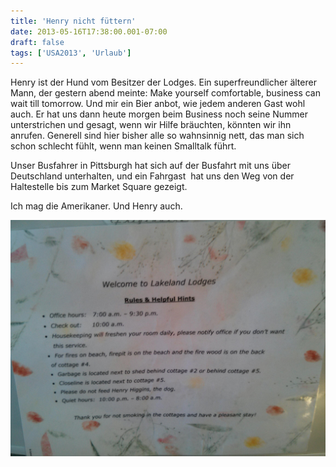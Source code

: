```yaml
---
title: 'Henry nicht füttern'
date: 2013-05-16T17:38:00.001-07:00
draft: false
tags: ['USA2013', 'Urlaub']
---
```


Henry ist der Hund vom Besitzer der Lodges. Ein superfreundlicher älterer Mann, der gestern abend meinte: Make yourself comfortable, business can wait till tomorrow. Und mir ein Bier anbot, wie jedem anderen Gast wohl auch. Er hat uns dann heute morgen beim Business noch seine Nummer unterstrichen und gesagt, wenn wir Hilfe bräuchten, könnten wir ihn anrufen. Generell sind hier bisher alle so wahnsinnig nett, das man sich schon schlecht fühlt, wenn man keinen Smalltalk führt.

Unser Busfahrer in Pittsburgh hat sich auf der Busfahrt mit uns über Deutschland unterhalten, und ein Fahrgast  hat uns den Weg von der Haltestelle bis zum Market Square gezeigt.

Ich mag die Amerikaner. Und Henry auch.

![](/urlaub11to15-images/13/IMG_20130516_092148.jpg)